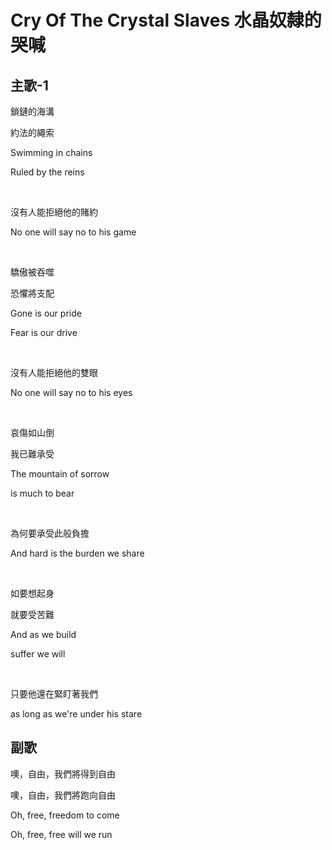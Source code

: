 # Cry Of The Crystal Slaves 水晶奴隸的哭喊

## 主歌-1

鎖鏈的海溝

約法的繩索

Swimming in chains

Ruled by the reins

<br>

沒有人能拒絕他的賭約

No one will say no to his game

<br>

驕傲被吞噬

恐懼將支配

Gone is our pride

Fear is our drive

<br>

沒有人能拒絕他的雙眼

No one will say no to his eyes

<br>

哀傷如山倒

我已難承受

The mountain of sorrow

is much to bear

<br>

為何要承受此般負擔

And hard is the burden we share

<br>

如要想起身

就要受苦難

And as we build

suffer we will

<br>

只要他還在緊盯著我們

as long as we're under his stare

## 副歌

噢，自由，我們將得到自由

噢，自由，我們將跑向自由

Oh, free, freedom to come

Oh, free, free will we run


